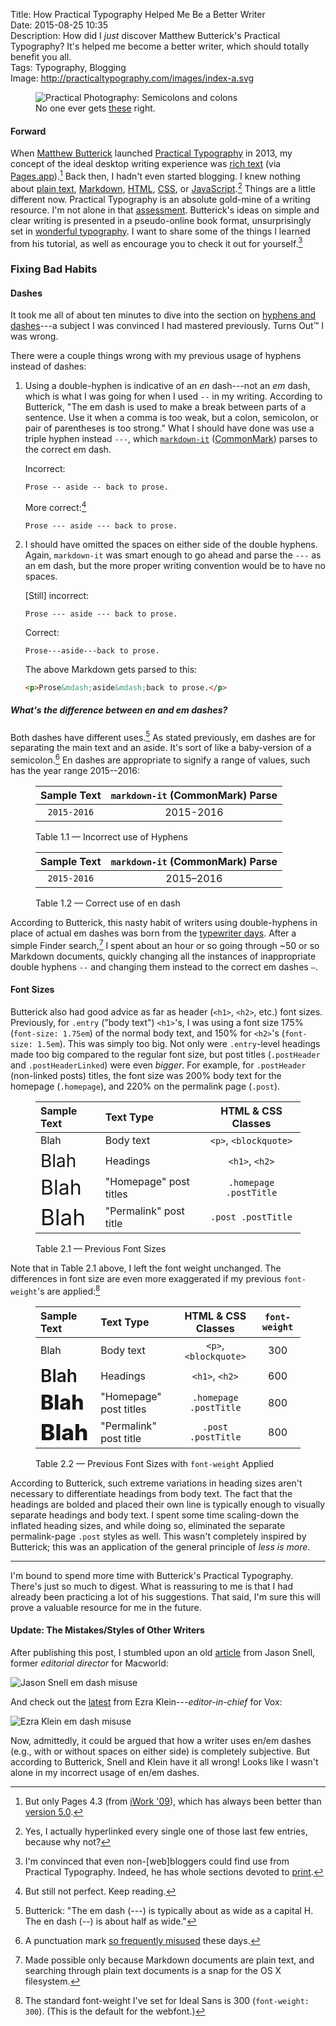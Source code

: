 Title: How Practical Typography Helped Me Be a Better Writer  
Date: 2015-08-25 10:35  
Description: How did I *just* discover Matthew Butterick's Practical Typography? It's helped me become a better writer, which should totally benefit you all.  
Tags: Typography, Blogging  
Image: http://practicaltypography.com/images/index-a.svg  

<figure>
	<img src="https://d.pr/i/17dhF+" alt="Practical Photography: Semicolons and colons" title="Practical Photography: Semicolons and colons">
	<figcaption>No one ever gets <a href="http://practicaltypography.com/semicolons-and-colons.html">these</a> right.</figcaption>
</figure>

#### Forward

When [Matthew Butterick][1] launched [Practical Typography][2] in 2013, my concept of the ideal desktop writing experience was [rich text][3] (via [Pages.app][4]).[^1] Back then, I hadn't even started blogging. I knew nothing about [plain text][5], [Markdown][6], [HTML][7], [CSS][8], or [JavaScript][9].[^2] Things are a little different now. Practical Typography is an absolute gold-mine of a writing resource. I'm not alone in that [assessment][10]. Butterick's ideas on simple and clear writing is presented in a pseudo-online book format, unsurprisingly set in [wonderful typography][11]. I want to share some of the things I learned from his tutorial, as well as encourage you to check it out for yourself.[^3]

### Fixing Bad Habits

#### Dashes

It took me all of about ten minutes to dive into the section on [hyphens and dashes][12]---a subject I was convinced I had mastered previously. Turns Out&trade; I was wrong.

There were a couple things wrong with my previous usage of hyphens instead of dashes:

1. Using a double-hyphen is indicative of an *en* dash---not an *em* dash, which is what I was going for when I used ` -- ` in my writing. According to Butterick, "The em dash is used to make a break be­tween parts of a sen­tence. Use it when a comma is too weak, but a colon, semi­colon, or pair of paren­the­ses is too strong." What I should have done was use a triple hyphen instead `---`, which [`markdown-it`][13] ([CommonMark][14]) parses to the correct em dash.

	Incorrect:
	
	```nohighlight
	Prose -- aside -- back to prose.
	```
	
	More correct:[^4]
	
	```nohighlight
	Prose --- aside --- back to prose.
	```
2. I should have omitted the spaces on either side of the double hyphens. Again, `markdown-it` was smart enough to go ahead and parse the `---` as an em dash, but the more proper writing convention would be to have no spaces.

	[Still] incorrect:
	
	```nohighlight
	Prose --- aside --- back to prose.
	```
	
	Correct:
	
	```nohighlight
	Prose---aside---back to prose.
	```
	
	The above Markdown gets parsed to this:	

	```html
	<p>Prose&mdash;aside&mdash;back to prose.</p>
	```

##### What's the difference between *en* and *em* dashes?

Both dashes have different uses.[^5] As stated previously, em dashes are for separating the main text and an aside. It's sort of like a baby-version of a semicolon.[^6] En dashes are appropriate to signify a range of values, such has the year range 2015--2016:

<div class="table" id="endashes">
<figure>

| Sample Text | `markdown-it` (CommonMark) Parse |    
| :---------: | :------------------------------------: |   
| `2015-2016` |                2015-2016               |
	
<figcaption>Table 1.1 &mdash; Incorrect use of Hyphens</figcaption>
</figure>

<figure>

| Sample Text | `markdown-it` (CommonMark) Parse |  
| :---------: | :------------------------------------: |  
| `2015-2016` |             2015&ndash;2016            |

<figcaption>Table 1.2 &mdash; Correct use of en dash</figcaption>
</figure>
</div>

According to Butterick, this nasty habit of writers using double-hyphens in place of actual em dashes was born from the [typewriter days][17]. After a simple Finder search,[^7] I spent about an hour or so going through ~50 or so Markdown documents, quickly changing all the instances of inappropriate double hyphens ` -- ` and  changing them instead to the correct em dashes <code>&mdash;</code>.

#### Font Sizes

Butterick also had good advice as far as header (`<h1>`, `<h2>`, etc.) font sizes. Previously, for `.entry` ("body text") `<h1>`'s, I was using a font size 175% (`font-size: 1.75em`) of the normal body text, and 150% for `<h2>`'s (`font-size: 1.5em`). This was simply too big. Not only were `.entry`-level headings made too big compared to the regular font size, but post titles (`.postHeader` and `.postHeaderLinked`) were even *bigger*. For example, for `.postHeader` (non-linked posts) titles, the font size was 200% body text for the homepage (`.homepage`), and 220% on the permalink page (`.post`).

<div class="table" id="previousfontsizes">
<figure>

| Sample Text                                | Text Type              |   HTML & CSS Classes   |  
| :----------------------------------------- | :--------------------- | :--------------------: |  
| Blah                                       | Body text              |  `<p>`, `<blockquote>` |  
| <span style="font-size:1.75em">Blah</span> | Headings               |     `<h1>`, `<h2>`     |  
| <span style="font-size:2em">Blah</span>    | "Homepage" post titles | `.homepage .postTitle` |  
| <span style="font-size:2.2em">Blah</span>  | "Permalink" post title |   `.post .postTitle`   |

<figcaption>Table 2.1 &mdash; Previous Font Sizes</figcaption>
</figure>
</div>

Note that in Table 2.1 above, I left the font weight unchanged. The differences in font size are even more exaggerated if my previous `font-weight`'s are applied:[^8]

<div class="table" id="previousfontweightapplied">
<figure>

| Sample Text                                                | Text Type              |   HTML & CSS Classes   | `font-weight` |
| :--------------------------------------------------------- | :--------------------- | :--------------------: | :-----------: |
| Blah                                                       | Body text              |  `<p>`, `<blockquote>` |      300      |
| <span style="font-size:1.75em;font-weight:600">Blah</span> | Headings               |     `<h1>`, `<h2>`     |      600      |
| <span style="font-size:2em;font-weight:800">Blah</span>    | "Homepage" post titles | `.homepage .postTitle` |      800      |
| <span style="font-size:2.2em;font-weight:800">Blah</span>  | "Permalink" post title |   `.post .postTitle`   |      800      |

<figcaption>Table 2.2 &mdash; Previous Font Sizes with <code>font-weight</code> Applied</figcaption>
</figure>
</div>

According to Butterick, such extreme variations in heading sizes aren't necessary to differentiate headings from body text. The fact that the headings are bolded and placed their own line is typically enough to visually separate headings and body text. I spent some time scaling-down the inflated heading sizes, and while doing so, eliminated the separate permalink-page `.post` styles as well. This wasn't completely inspired by Butterick; this was an application of the general principle of *less is more*.

***

I'm bound to spend more time with Butterick's Practical Typography. There's just so much to digest. What is reassuring to me is that I had already been practicing a lot of his suggestions. That said, I'm sure this will prove a valuable resource for me in the future.

<aside class="update">

#### Update: The Mistakes/Styles of Other Writers

After publishing this post, I stumbled upon an old [article][18] from Jason Snell, former *editorial director* for Macworld:

![Jason Snell em dash misuse][19]

And check out the [latest][20] from Ezra Klein---*editor-in-chief* for Vox:

![Ezra Klein em dash misuse][21]

Now, admittedly, it could be argued that how a writer uses en/em dashes (e.g., with or without spaces on either side) is completely subjective. But according to Butterick, Snell and Klein have it all wrong! Looks like I wasn't alone in my incorrect usage of en/em dashes.

</aside>

[^1]: But only Pages 4.3 (from [iWork '09][a]), which has always been better than [version 5.0][b].
[^2]: Yes, I actually hyperlinked every single one of those last few entries, because why not?
[^3]: I'm convinced that even non-[web]bloggers could find use from Practical Typography. Indeed, he has whole sections devoted to [print][c].
[^4]: But still not perfect. Keep reading.
[^5]: Butterick: "The em dash (---) is typ­i­cally about as wide as a cap­i­tal H. The en dash (--) is about half as wide."
[^6]: A punctuation mark [so frequently misused][d] these days.
[^7]: Made possible only because Markdown documents are plain text, and searching through plain text documents is a snap for the OS X filesystem.
[^8]: The standard font-weight I've set for Ideal Sans is 300 (`font-weight: 300`). (This is the default for the webfont.)

[a]: https://en.wikipedia.org/wiki/IWork#Versions "Wikipedia: iWork Versions"
[b]: http://www.macworld.com/article/2059208/pages-5-0-for-mac-review-apple-writes-a-new-chapter-for-its-word-processing-app.html "Macworld on Pages 5.0"
[c]: http://practicaltypography.com/research-papers.html "Practical Typography: Research Papers"
[d]: http://practicaltypography.com/semicolons-and-colons.html "Practical Typography: Semicolons and colons"

[1]: https://en.wikipedia.org/wiki/Matthew_Butterick "Wikipedia: Matthew Butterick"
[2]: http://practicaltypography.com "'Practical Typography,' by Matthew Butterick"
[3]: https://en.wikipedia.org/wiki/Formatted_text "Wikipedia: Formatted text"
[4]: https://en.wikipedia.org/wiki/Pages_(word_processor) "Wikipedia: Pages"
[5]: https://en.wikipedia.org/wiki/Plain_text "Wikipedia: Plain text"
[6]: https://en.wikipedia.org/wiki/Markdown "Wikipedia: Markdown"
[7]: https://en.wikipedia.org/wiki/HTML "Wikipedia: HTML"
[8]: https://en.wikipedia.org/wiki/Cascading_Style_Sheets "Wikipedia: CSS"
[9]: https://en.wikipedia.org/wiki/JavaScript "Wikipedia: JavaScript"
[10]: http://macsparky.com/blog/practicaltypography "David Sparks on 'Practical Typography'"
[11]: http://practicaltypography.com/equity.html "Practical Typography: Equity"
[12]: http://practicaltypography.com/hyphens-and-dashes.html "Practical Typography: Hyphens and Dashes"
[13]: https://www.npmjs.com/package/markdown-it "The markdown processor that runs on TheOverAnalyzed"
[14]: http://commonmark.org "'Standard Markdown' Project"
[17]: http://practicaltypography.com/typewriter-habits.html "Practical Typography: Typewriter Habits"
[18]: http://www.macworld.com/article/1026829/powermacg5nextgeneration.html "Jason Snell's Macworld piece"
[19]: https://d.pr/i/11z2p+ "Jason Snell em dash misuse"
[20]: http://www.vox.com/2015/8/25/9205801/hillary-clinton-joe-biden "Ezra Klein's piece on Vox"
[21]: https://d.pr/i/1aAVj+ "Ezra Klein em dash misuse"